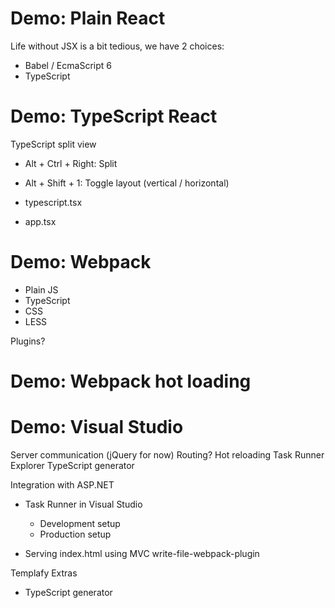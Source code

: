 
# Demo: Plain React


Life without JSX is a bit tedious, we have 2 choices:
- Babel / EcmaScript 6
- TypeScript


# Demo: TypeScript React

TypeScript split view
- Alt + Ctrl + Right: Split
- Alt + Shift + 1: Toggle layout (vertical / horizontal)

- typescript.tsx
- app.tsx

# Demo: Webpack

- Plain JS
- TypeScript
- CSS
- LESS

Plugins?


# Demo: Webpack hot loading



# Demo: Visual Studio

Server communication (jQuery for now)
Routing?
Hot reloading
Task Runner Explorer
TypeScript generator

Integration with ASP.NET

- Task Runner in Visual Studio
    - Development setup
    - Production setup

- Serving index.html using MVC write-file-webpack-plugin

Templafy Extras

- TypeScript generator